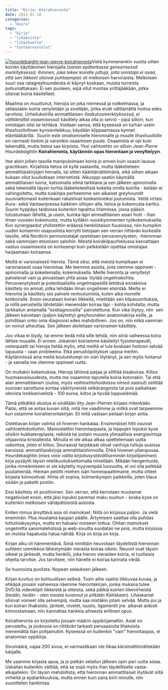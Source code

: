 ```yaml
---
title: "Kirja: Koirahieronta"
date: 2011-01-18
categories: 
  - "koira"
tags: 
  - "kirja"
  - "lihaksisto"
  - "lihashuolto"
  - "tuotearvostelut"
---
```


[![](images/hourdebaight-jean-pierre-koirahieronta.jpg "hourdebaight-jean-pierre-koirahieronta")](https://www.katiska.eu/wp-content/uploads/2011/01/hourdebaight-jean-pierre-koirahieronta.jpg)Vielä kymmenenkin vuotta sitten koirien käyttäminen hierojalla (_sanan epätarkassa geneerisessä merkityksessä: ihminen, joka tekee koiralle juttuja, joita omistaja ei osaa, että sen liikkeet olisivat puhtaampia_) oli melkoisen harvinaista. Melkoisen suuri osa ratagreyhoundeista ei käynyt koskaan, muista turreista puhumattakaan. Ei sen puoleen, eipä ollut montaa yrittäjääkään, jotka olisivat koiria käsitelleet.

<!--more-->

Maailma on muuttunut, hierojia on joka niemessä ja notkelmassa, ja sellaisiakin koiria venytetään ja sivellään, jotka eivät välttämättä hoitoa edes tarvitsisi. Urheilukoirilla ammattilaisen (_laskutusmerkityksessä, ei välttämättä osaamisessa_) käsittely alkaa olla jo selviö - jopa silloin, kun omistajan olisi se tehtävä. Voidaan sanoa, että kyseessä on turhan usein lihashuollollinen kynsienleikkuu; käydään klippaamassa kynnet eläinlääkärillä.  Suurin este omatoimiselle hieronnalle ja muulle lihashuollolle on varmasti tiedon ja varsinkin osaamisen puute. Osaamista ei opi kuin tekemällä, mutta tietoa saa kirjoista. Yksi vaihtoehto on silloin _Jean-Pierre Hourdebaightin_ **Koirahieronta, käytännön opas hierontaan ja venyttelyyn**.

Itse aloin jollain tasolla manipuloimaan koiria jo ennen kuin osasin lausua graciliksen. Kirjallista tietoa oli kyllä saatavilla, mutta lääketieteen ammattilaiskirjojen hinnalla, tai sitten kääntämättömänä, eikä siihen aikaan kukaan ollut kuullutkaan internetistä. Alkuoppi saatiin käymällä ammattilaisen luona, katsomalla silmä tarkkana ja sen jälkeen apinoimalla sekä tekemällä täysin turhia lääketieteellisiä kokeita omilla koirilla - ketään ei vahingoitettu, mutta tuskinpa perheemme sen aikaiset greyhoundit suunnattomasti kuitenkaan rakastivat koekaniineiksi joutumista. Vettä virtasi Aura- sekä Vantaanjoessa kaikkien siltojen alla, tietoa ja kokemusta karttui. Suurin hyppäys taidoissa kuitenkin tapahtui Irlannissa, jossa pääsin tutustumaan läheltä, ja usein, kuinka lajin ammattilainen asian hoiti - ihan ilman vuosien kokemusta, mutta kylläkin vuosikymmenten työkokemuksella. Kun synergiaedut yhdistettiin eräässä henkilötason fuusiossa, niin kumpikin uuden konsernin osapuolista kerrytti tietojaan sen verran riittävän korkealle tasolle, että Nordicin pennunostajat opetetaan perusvenytysten, -hieronnan sekä vammojen etsimisen saloihin. Meistä koirakilpaurheilussa kasvattajan vastuu osaamisesta on korkeampi kuin pelkästään opettaa omistajaa harjaamaan koiraansa.

Meillä ei varsinaisesti hierota. Tämä siksi, että meistä kumpikaan ei varsinaisesti osaa hierontaa. Me teemme asioita, joita olemme oppineet - apinoimalla ja kokeilemalla; kokemuksella. Meille hieronta ja venyttelyt palvelevat vain ja ainoastaan yhtä asiaa: löytää ongelmakohtia. Perusvenytykset ja potentiaalisilla ongelmapesillä tehtävä ennakoiva käsittely on ainoat, jotka tehdään ilman ongelmien etsintää. Meille ei hieronta ja käsittely siis palvele rentoutumista, kuten aika monelle kotikoiralle. Ensin seurataan koiran liikkeitä, mietitään sen kilpasuorituksia, ja niillä perusteilla lähdetään menemään koiraa läpi - kohta kohdalta, mutta tarkkailun antamalla "esidiagnoosilla" painotettuna. Kun vika löytyy, niin  sen jälkeen kaivetaan (paljon käytetty) greyhoundien anatomiakirja esille, ja pohditaan onko oma diagnoosi edes mahdollinen. Jos on, niin mikä vamman on voinut aiheuttaa. Sen jälkeen aloitetaan varsinainen käsittely.

Jos vikaa ei löydy, tai emme tiedä mitä sille tehdä, niin siinä vaiheessa koira lähtee muualle. Ei ennen. Jokainen koiriamme käsitellyt fysioterapeutti, osteopaatti tai hieroja tietää myös, että meiltä ei tule koskaan hoitoon selvää tapausta - vaan probleema. Eikä perushöpötykset uppoa meihin. Käytännössä aina meitä koulutetumpi on vian löytänyt, ja sen myös hoitanut - ja samalla me olemme oppineet uutta.

On muitakin kokemuksia. Hieroja lähinnä paijaa ja silittää kisakoiraa. Kiitos huomaavaisuudesta, mutta me osaamme taputella koiria kotonakin. Tai että alan ammattilainen (_outoa, myös vaihtoehtohoidoissa nimeä saanut_) selittää suoraan sanottuna sontaa vääntyneistä selkärangoista tai pois paikaltaan olevista lonkkanivelistä - 100 euroa, kiitos ja hyvää loppuelämää.

Tämä pitkähkö alustus ei sinällään liity Jean-Pierren kirjaan mitenkään. Paitsi, että se antaa kuvan siitä, mitä me vaadimme ja mitkä ovat tarpeemme kun ostamme koirahierontakirjan. Eli mitä vastaan peilaan kirjan antia.

Ostettavan kirjan valinta oli hivenen hankalaa. Ensimmäiset hitit osuivat vaihtoehtohoitoihin. Mainostettiin hierontaopasta, ja loppujen lopuksi kyse olisikin kukkaterapiasta, reikistä tai jostain muusta ylimaallisia energiavirtoja ohjaavista kristalleista. Minulla ei ole aikaa alkaa opettelemaan uutta uskontoa, joten ei kiitos. Seuraavat tarjokkaat olivat vanhoja tuttuja uusissa kansissa: ammattilaiskirjoja ammattilaishinnoilla. Ehkä hivenen yliampuvaa. Hourdebaightin (_mies voisi valita kirjoitusystävällisemmän kirjailijanimen_) kirja pysäytti täysin mielikuvituksettomalla nimellään. Mikään hengentuote, jonka nimeämiseen ei ole käytetty myyvempää luovuutta, ei voi olla pelkkää puutaheinää. Hieman pelotti miehen isän homeopaattimaine, mutta otteet kirjasta kiinnostivat. Hinta oli sopiva, kolmenkympin paikkeilla, joten tilaus sisään ja paketti postiin.

Ensi käsittely oli positiivinen. Sen verran, että kerrotaan muutamat negatiiviset ensin, että jäisi lopuksi parempi maku suuhun - koska kyse on kuitenkin melkoisen vähäpätöisistä asioista.

Eniten minua ärsyttävä asia oli mainokset. Niitä on kirjassa paljon. Ja vielä enemmän. Plus muutama kaupan päälle. Ärtymiseni saattaa olla puhdas tottumiskysymys, mutta en haluaisi moiseen tottua. Ohitan mainokset ongelmitta sanomalehdissä ja web-sivuilta suodatan ne pois, mutta kirjoissa en moista hapatusta halua nähdä. Kirja on kirja on kirja.

Kirjan alku oli hämmentävä. Siinä nimittäin neuvotaan täydellistä hieronnan suhteen ummikkoa lähestymään vierasta koiraa oikein. Neuvot ovat täysin oikeat ja järkevät, mutta henkilö, joka hieroo vieraiden koiria, ei tuollaisia ohjeita tarvitse. Jos tarvitsee, niin hänelle ei koiraa kannata viedä.

Se huonoista puolista. Nopean selauksen jälkeen.

Kirjan kuvitus on kohtuullisen selkeä. Tosin aihe vaatisi liikkuvaa kuvaa, ja ehkäpä jossain vaiheessa näemme hierontakirjan, jonka mukana tulee DVD:llä videoklipit liikkeistä ja otteista, sekä pätkiä koirien liikevirheistä (_tiedän, tiedän - olen moista luvannut jo pitkään Katiskaan_). Lihaskartat olisivat voineet olla selvempiä, mutta saa niistäkin jotain selvää. Mutta jos ja kun koiran lihaksisto, jänteet, nivelet, luusto, ligamentit jne. alkavat aidosti kiinnostamaan, niin kannattaa hankkia aiheesta erillinen opus.

Koirahieronta on kirjoitettu jossain määrin oppikirjamalliin. Asiat on perusteltu, ja joukossa on riittävän tarkasti perusasioita lihaksista menemättä liian pohjamutiin. Kyseessä on kuitenkin "vain" hierontaopas, ei anatomian oppikirja.

Sivumäärä, vajaa 200 sivua, ei varmastikaan ole liikaa kärsimättömällekään lukijalle.

Me saamme kirjasta apua, ja jo pelkän selailun jälkeen opin pari uutta asiaa. Uskallan kuitenkin väittää, että se sopii myös ihan täydelliselle vasta-alkajallekin. On täysin mahdollista, että hieronnan ammattilaiset löytävät siitä virheitä ja epätarkkuuksia, mutta ennen kuin sana kiirii minulle, niin suosittelen hankintaa.
